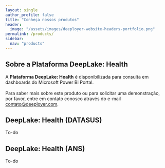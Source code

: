 ```yaml
---
layout: single
author_profile: false
title: "Conheça nossos produtos"
header:
  image: "/assets/images/deeployer-website-headers-portfolio.png"
permalink: /products/
sidebar:
  nav: "products"
---
```

## Sobre a Plataforma DeepLake: Health

A **Plataforma DeepLake: Health** é disponibilizada para consulta em dashboards do Microsoft Power BI Portal. 
<br /><br />
Para saber mais sobre este produto ou para solicitar uma demonstração, por favor, entre em contato conosco através do e-mail <a href="mailto:contato@deeployer.com?subject=Solicitação de demonstração do DeepLake: Health&body=Olá, gostaria de solicitar uma demonstração do DeepLake: Health.">contato@deeployer.com</a>.

## DeepLake: Health (DATASUS)

To-do

## DeepLake: Health (ANS)

To-do
